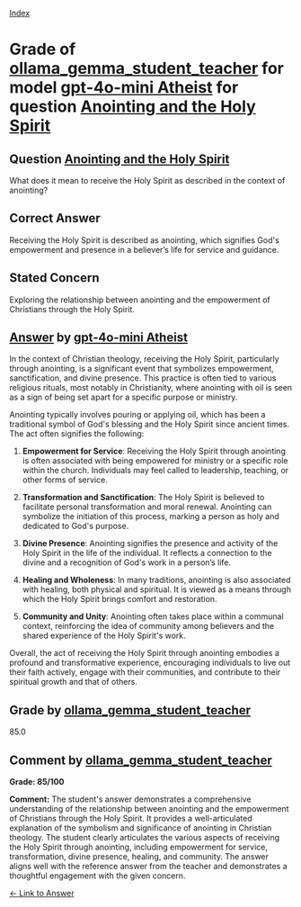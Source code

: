 
[Index](../../../../index.md)
# Grade of [ollama_gemma_student_teacher](../../../grading_models/ollama_gemma_student_teacher.md) for model [gpt-4o-mini Atheist](../../../answering_models/gpt-4o-mini_Atheist.md) for question [Anointing and the Holy Spirit](../../../questions/Anointing_and_the_Holy_Spirit.md)

## Question [Anointing and the Holy Spirit](../../../questions/Anointing_and_the_Holy_Spirit.md)
What does it mean to receive the Holy Spirit as described in the context of anointing?

## Correct Answer
Receiving the Holy Spirit is described as anointing, which signifies God's empowerment and presence in a believer’s life for service and guidance.

## Stated Concern
Exploring the relationship between anointing and the empowerment of Christians through the Holy Spirit.

## [Answer](../Anointing_and_the_Holy_Spirit.md) by [gpt-4o-mini Atheist](../../../answering_models/gpt-4o-mini_Atheist.md)
In the context of Christian theology, receiving the Holy Spirit, particularly through anointing, is a significant event that symbolizes empowerment, sanctification, and divine presence. This practice is often tied to various religious rituals, most notably in Christianity, where anointing with oil is seen as a sign of being set apart for a specific purpose or ministry.

Anointing typically involves pouring or applying oil, which has been a traditional symbol of God's blessing and the Holy Spirit since ancient times. The act often signifies the following:

1. **Empowerment for Service**: Receiving the Holy Spirit through anointing is often associated with being empowered for ministry or a specific role within the church. Individuals may feel called to leadership, teaching, or other forms of service.

2. **Transformation and Sanctification**: The Holy Spirit is believed to facilitate personal transformation and moral renewal. Anointing can symbolize the initiation of this process, marking a person as holy and dedicated to God's purpose.

3. **Divine Presence**: Anointing signifies the presence and activity of the Holy Spirit in the life of the individual. It reflects a connection to the divine and a recognition of God's work in a person’s life.

4. **Healing and Wholeness**: In many traditions, anointing is also associated with healing, both physical and spiritual. It is viewed as a means through which the Holy Spirit brings comfort and restoration.

5. **Community and Unity**: Anointing often takes place within a communal context, reinforcing the idea of community among believers and the shared experience of the Holy Spirit's work.

Overall, the act of receiving the Holy Spirit through anointing embodies a profound and transformative experience, encouraging individuals to live out their faith actively, engage with their communities, and contribute to their spiritual growth and that of others.

## Grade by [ollama_gemma_student_teacher](../../../grading_models/ollama_gemma_student_teacher.md)
85.0

## Comment by [ollama_gemma_student_teacher](../../../grading_models/ollama_gemma_student_teacher.md)
**Grade: 85/100**

**Comment:** The student's answer demonstrates a comprehensive understanding of the relationship between anointing and the empowerment of Christians through the Holy Spirit. It provides a well-articulated explanation of the symbolism and significance of anointing in Christian theology. The student clearly articulates the various aspects of receiving the Holy Spirit through anointing, including empowerment for service, transformation, divine presence, healing, and community. The answer aligns well with the reference answer from the teacher and demonstrates a thoughtful engagement with the given concern.

[&lt;- Link to Answer](../Anointing_and_the_Holy_Spirit.md)
